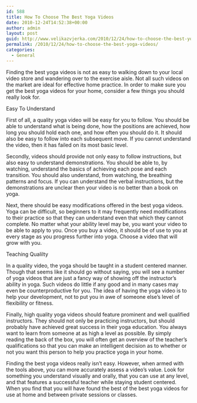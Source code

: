 ```yaml
---
id: 588
title: How To Choose The Best Yoga Videos
date: 2010-12-24T14:52:38+00:00
author: admin
layout: post
guid: http://www.velikazvjerka.com/2010/12/24/how-to-choose-the-best-yoga-videos/
permalink: /2010/12/24/how-to-choose-the-best-yoga-videos/
categories:
  - General
---
```

Finding the best yoga videos is not as easy to walking down to your local video store and wandering over to the exercise aisle. Not all such videos on the market are ideal for effective home practice. In order to make sure you get the best yoga videos for your home, consider a few things you should really look for.

Easy To Understand

First of all, a quality yoga video will be easy for you to follow. You should be able to understand what is being done, how the positions are achieved, how long you should hold each one, and how often you should do it. It should also be easy to follow into each subsequent move. If you cannot understand the video, then it has failed on its most basic level.

Secondly, videos should provide not only easy to follow instructions, but also easy to understand demonstrations. You should be able to, by watching, understand the basics of achieving each pose and each transition. You should also understand, from watching, the breathing patterns and focus. If you can understand the verbal instructions, but the demonstrations are unclear then your video is no better than a book on yoga.

Next, there should be easy modifications offered in the best yoga videos. Yoga can be difficult, so beginners to it may frequently need modifications to their practice so that they can understand even that which they cannot complete. No matter what your ability level may be, you want your video to be able to apply to you. Once you buy a video, it should be of use to you at every stage as you progress further into yoga. Choose a video that will grow with you.

Teaching Qualilty

In a quality video, the yoga should be taught in a student centered manner. Though that seems like it should go without saying, you will see a number of yoga videos that are just a fancy way of showing off the instructor’s ability in yoga. Such videos do little if any good and in many cases may even be counterproductive for you. The idea of having the yoga video is to help your development, not to put you in awe of someone else’s level of flexibility or fitness.

Finally, high quality yoga videos should feature prominent and well qualified instructors. They should not only be practicing instructors, but should probably have achieved great success in their yoga education. You always want to learn from someone at as high a level as possible. By simply reading the back of the box, you will often get an overview of the teacher’s qualifications so that you can make an intelligent decision as to whether or not you want this person to help you practice yoga in your home.

Finding the best yoga videos really isn’t easy. However, when armed with the tools above, you can more accurately assess a video’s value. Look for something you understand visually and orally, that you can use at any level, and that features a successful teacher while staying student centered. When you find that you will have found the best of the best yoga videos for use at home and between private sessions or classes.